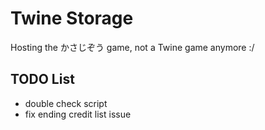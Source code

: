 # Twine Storage
Hosting the かさじぞう game, not a Twine game anymore :/

## TODO List
- double check script
- fix ending credit list issue